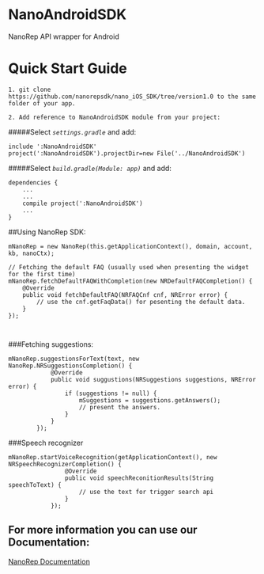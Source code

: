 # NanoAndroidSDK
NanoRep API wrapper for Android


Quick Start Guide
======

```
1. git clone https://github.com/nanorepsdk/nano_iOS_SDK/tree/version1.0 to the same folder of your app.
```
```
2. Add reference to NanoAndroidSDK module from your project:
```

#####Select _`settings.gradle`_ and add:

```
include ':NanoAndroidSDK'
project(':NanoAndroidSDK').projectDir=new File('../NanoAndroidSDK')
```

#####Select _`build.gradle(Module: app)`_ and add:
```
dependencies {
    ...
    ...
    compile project(':NanoAndroidSDK')
    ...
}
```

##Using NanoRep SDK:
```
mNanoRep = new NanoRep(this.getApplicationContext(), domain, account, kb, nanoCtx);

// Fetching the default FAQ (usually used when presenting the widget for the first time)
mNanoRep.fetchDefaultFAQWithCompletion(new NRDefaultFAQCompletion() {
	@Override
    public void fetchDefaultFAQ(NRFAQCnf cnf, NRError error) {
    	// use the cnf.getFaqData() for pesenting the default data.
    }
});



```
###Fetching suggestions:
```
mNanoRep.suggestionsForText(text, new NanoRep.NRSuggestionsCompletion() {
            @Override
            public void suggustions(NRSuggestions suggestions, NRError error) {
                if (suggestions != null) {
                    mSuggestions = suggestions.getAnswers();
                    // present the answers.
                }
            }
        });  

```



###Speech recognizer 

```
mNanoRep.startVoiceRecognition(getApplicationContext(), new NRSpeechRecognizerCompletion() {
                @Override
                public void speechReconitionResults(String speechToText) {
                    // use the text for trigger search api
                }
            });

```

## For more information you can use our Documentation:
[NanoRep Documentation](http://htmlpreview.github.io/?https://github.com/nanorepsdk/NanoAndroidSDK/blob/Version0.2/JavaDoc/index.html)